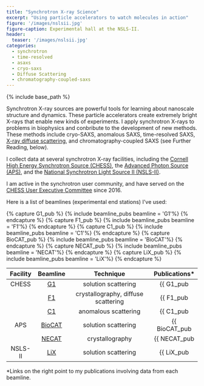 ```yaml
---
title: "Synchrotron X-ray Science"
excerpt: "Using particle accelerators to watch molecules in action"
figure: '/images/nslsii.jpg'
figure-caption: Experimental hall at the NSLS-II.
header:
  teaser: '/images/nslsii.jpg'
categories:
  - synchrotron
  - time-resolved
  - asaxs
  - cryo-saxs
  - Diffuse Scattering
  - chromatography-coupled-saxs
---
```


{% include base_path %}

Synchrotron X-ray sources are powerful tools for learning about nanoscale structure and dynamics. These particle accelerators create extremely bright X-rays that enable new kinds of experiments. I apply synchrotron X-rays to problems in biophysics and conbribute to the development of new methods. These methods include cryo-SAXS, anomalous SAXS, time-resolved SAXS, [X-ray diffuse scattering](/research/diffuse), and chromatography-coupled SAXS (see Further Reading, below).

I collect data at several synchrotron X-ray facilities, including the [Cornell High Energy Synchrotron Source (CHESS)](https://www.chess.cornell.edu/), the [Advanced Photon Source (APS)](https://www.aps.anl.gov/), and the [National Synchrotron Light Source II (NSLS-II)](https://www.bnl.gov/ps/).

I am active in the synchrotron user community, and have served on the [CHESS User Executive Committee](https://www.chess.cornell.edu/about/advisory-bodies) since 2016.

Here is a list of beamlines (experimental end stations) I've used:

{% capture G1_pub %} {% include beamline_pubs beamline = 'G1'%} {% endcapture %}
{% capture F1_pub %} {% include beamline_pubs beamline = 'F1'%} {% endcapture %}
{% capture C1_pub %} {% include beamline_pubs beamline = 'C1'%} {% endcapture %}
{% capture BioCAT_pub %} {% include beamline_pubs beamline = 'BioCAT'%} {% endcapture %}
{% capture NECAT_pub %} {% include beamline_pubs beamline = 'NECAT'%} {% endcapture %}
{% capture LiX_pub %} {% include beamline_pubs beamline = 'LiX'%} {% endcapture %}

| Facility  | Beamline   |  Technique  |  Publications* |
|:---:|:---:|:---:|:---:|
| CHESS | [G1](https://www.chess.cornell.edu/users/beamlines/g1-beamline)   | solution scattering | {{ G1_pub  | strip_newlines }} |
|       | [F1](https://www.chess.cornell.edu/users/beamlines/f1-beamline)   | crystallography, diffuse scattering | {{ F1_pub  | strip_newlines }} |
|       | [C1](https://www.chess.cornell.edu/index.php/users/beamlines/c1-beamline)   | anomalous scattering | {{ C1_pub  | strip_newlines }} |
| APS | [BioCAT](http://www.bio.aps.anl.gov/) | solution scattering | {{ BioCAT_pub  | strip_newlines }} |
|     | [NECAT](http://necat.chem.cornell.edu/) | crystallography | {{ NECAT_pub  | strip_newlines }} |
| NSLS-II | [LiX](https://www.bnl.gov/ps/beamlines/beamline.php?r=16-ID) | solution scattering | {{ LiX_pub  | strip_newlines }} |

*Links on the right point to my publications involving data from each beamline.
